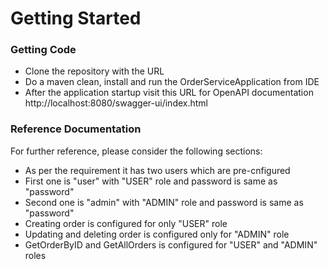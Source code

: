 # Getting Started

### Getting Code
* Clone the repository with the URL
* Do a maven clean, install and run the OrderServiceApplication from IDE
* After the application startup visit this URL for OpenAPI documentation http://localhost:8080/swagger-ui/index.html

### Reference Documentation
For further reference, please consider the following sections:

* As per the requirement it has two users which are pre-cnfigured
* First one is "user" with "USER" role and password is same as "password"
* Second one is "admin" with "ADMIN" role and password is same as "password"
* Creating order is configured for only "USER" role
* Updating and deleting order is configured only for "ADMIN" role
* GetOrderByID and GetAllOrders is configured for "USER" and "ADMIN" roles
